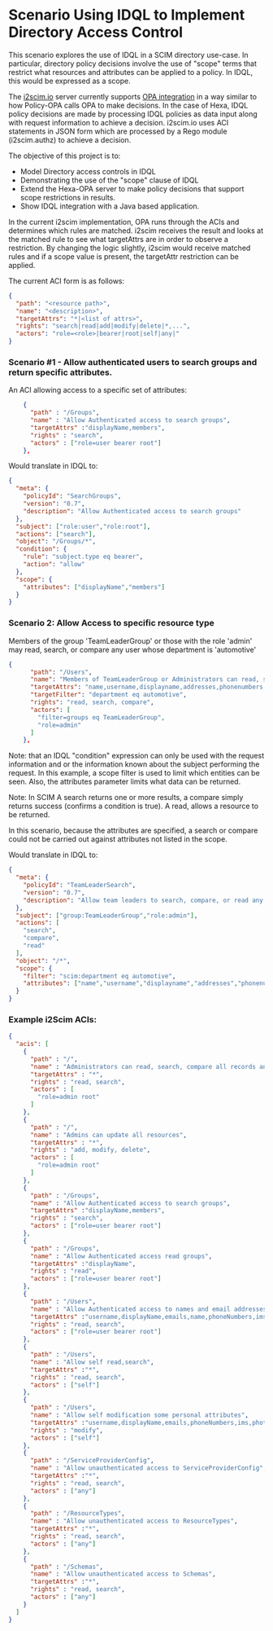# Scenario Using IDQL to Implement Directory Access Control

This scenario explores the use of IDQL in a SCIM directory use-case. In particular, directory policy decisions involve the use of "scope" terms
that restrict what resources and attributes can be applied to a policy. In IDQL, this would be expressed as a scope.

The [i2scim.io](https://i2scim.io) server currently supports [OPA integration](https://github.com/i2-open/i2scim/blob/master/docs/OPA_AccessControl.md) in a way similar to how Policy-OPA calls OPA to make decisions. 
In the case of Hexa, IDQL policy decisions are made by processing IDQL policies as data input along with request information 
to achieve a decision. i2scim.io uses ACI statements in JSON form which are processed by a Rego module (i2scim.authz) to achieve a decision. 

The objective of this project is to:

* Model Directory access controls in IDQL 
* Demonstrating the use of the "scope" clause of IDQL
* Extend the Hexa-OPA server to make policy decisions that support scope restrictions in results.
* Show IDQL integration with a Java based application.

In the current i2scim implementation, OPA runs through the ACIs and determines which rules are matched. i2scim receives the result and looks at the
matched rule to see what targetAttrs are in order to observe a restriction. By changing the logic slightly, i2scim would receive matched rules and if a scope
value is present, the targetAttr restriction can be applied.

The current ACI form is as follows:
```json
{
  "path": "<resource path>",
  "name": "<description>",
  "targetAttrs": "*|<list of attrs>",
  "rights": "search|read|add|modify|delete|*,...",
  "actors": "role=<role>|bearer|root|self|any|"
}
```

### Scenario #1 - Allow authenticated users to search groups and return specific attributes.

An ACI allowing access to a specific set of attributes:
```json
    {
      "path" : "/Groups",
      "name" : "Allow Authenticated access to search groups",
      "targetAttrs" :"displayName,members",
      "rights" : "search",
      "actors" : ["role=user bearer root"]
    },
```

Would translate in IDQL to:
```json
{
  "meta": {
    "policyId": "SearchGroups",
    "version": "0.7",
    "description": "Allow Authenticated access to search groups"
  },
  "subject": ["role:user","role:root"],
  "actions": ["search"],
  "object": "/Groups/*",
  "condition": {
    "rule": "subject.type eq bearer",
    "action": "allow"
  },
  "scope": {
    "attributes": ["displayName","members"]
  }
}
```

### Scenario 2: Allow Access to specific resource type
Members of the group 'TeamLeaderGroup' or those with the role 'admin' may read, search, or compare any user whose department is 'automotive'

```json
{
      "path": "/Users",
      "name": "Members of TeamLeaderGroup or Administrators can read, search, compare employees in automotive department",
      "targetAttrs": "name,username,displayname,addresses,phonenumbers,title",
      "targetFilter": "department eq automotive",
      "rights": "read, search, compare",
      "actors": [
        "filter=groups eq TeamLeaderGroup",
        "role=admin"
      ]
    },
```

Note: that an IDQL "condition" expression can only be used with the request information and or the information known about the subject performing the request. In this example,
a scope filter is used to limit which entities can be seen. Also, the attributes parameter limits what data can be returned.

Note:  In SCIM A search returns one or more results, a compare simply returns success (confirms a condition is true). A read, allows a resource to be returned.

In this scenario, because the attributes are specified, a search or compare could not be carried out against attributes not listed in the scope.

Would translate in IDQL to:
```json
{
  "meta": {
    "policyId": "TeamLeaderSearch",
    "version": "0.7",
    "description": "Allow team leaders to search, compare, or read any resource type that is User"
  },
  "subject": ["group:TeamLeaderGroup","role:admin"],
  "actions": [
    "search",
    "compare",
    "read"
  ],
  "object": "/*",
  "scope": {
    "filter": "scim:department eq automotive",
    "attributes": ["name","username","displayname","addresses","phonenumbers","title"]
  }
}
```



### Example i2Scim ACIs:
```json
{
  "acis": [
    {
      "path" : "/",
      "name" : "Administrators can read, search, compare all records and operational attributes",
      "targetAttrs" : "*",
      "rights" : "read, search",
      "actors" : [
        "role=admin root"
      ]
    },
    {
      "path" : "/",
      "name" : "Admins can update all resources",
      "targetAttrs" : "*",
      "rights" : "add, modify, delete",
      "actors" : [
        "role=admin root"
      ]
    },
    {
      "path" : "/Groups",
      "name" : "Allow Authenticated access to search groups",
      "targetAttrs" :"displayName,members",
      "rights" : "search",
      "actors" : ["role=user bearer root"]
    },
    {
      "path" : "/Groups",
      "name" : "Allow Authenticated access read groups",
      "targetAttrs" :"displayName",
      "rights" : "read",
      "actors" : ["role=user bearer root"]
    },
    {
      "path" : "/Users",
      "name" : "Allow Authenticated access to names and email addresses of Users",
      "targetAttrs" :"username,displayName,emails,name,phoneNumbers,ims,photos,nickName,profileUrl,title,preferredLanguage,locale,timezone",
      "rights" : "read, search",
      "actors" : ["role=user bearer root"]
    },
    {
      "path" : "/Users",
      "name" : "Allow self read,search",
      "targetAttrs" :"*",
      "rights" : "read, search",
      "actors" : ["self"]
    },
    {
      "path" : "/Users",
      "name" : "Allow self modification some personal attributes",
      "targetAttrs" :"username,displayName,emails,phoneNumbers,ims,photos,nickName,profileUrl,title,preferredLanguage,locale,timezone",
      "rights" : "modify",
      "actors" : ["self"]
    },
    {
      "path" : "/ServiceProviderConfig",
      "name" : "Allow unauthenticated access to ServiceProviderConfig",
      "targetAttrs" :"*",
      "rights" : "read, search",
      "actors" : ["any"]
    },
    {
      "path" : "/ResourceTypes",
      "name" : "Allow unauthenticated access to ResourceTypes",
      "targetAttrs" :"*",
      "rights" : "read, search",
      "actors" : ["any"]
    },
    {
      "path" : "/Schemas",
      "name" : "Allow unauthenticated access to Schemas",
      "targetAttrs" :"*",
      "rights" : "read, search",
      "actors" : ["any"]
    }
  ]
}
```